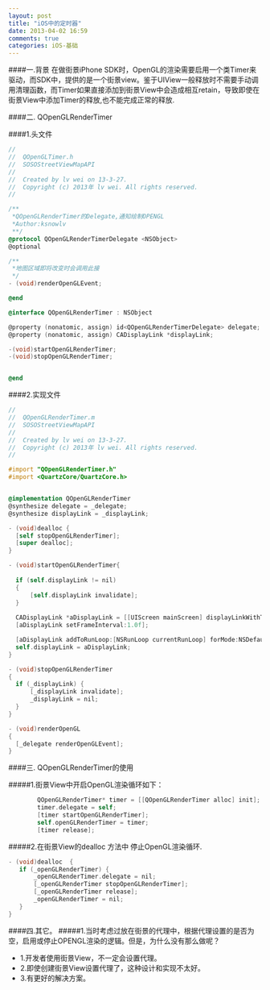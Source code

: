 ```yaml
---
layout: post
title: "iOS中的定时器"
date: 2013-04-02 16:59
comments: true
categories: iOS-基础
---
```



####一.背景
  在做街景iPhone SDK时，OpenGL的渲染需要启用一个类Timer来驱动，而SDK中，提供的是一个街景view。鉴于UIView一般释放时不需要手动调用清理函数，而Timer如果直接添加到街景View中会造成相互retain，导致即使在街景View中添加Timer的释放,也不能完成正常的释放.
  
####二. QOpenGLRenderTimer

####1.头文件
```objective-c
//
//  QOpenGLTimer.h
//  SOSOStreetViewMapAPI
//
//  Created by lv wei on 13-3-27.
//  Copyright (c) 2013年 lv wei. All rights reserved.
//

/**
 *QOpenGLRenderTimer的Delegate,通知绘制OPENGL
 *Author:ksnowlv
 **/
@protocol QOpenGLRenderTimerDelegate <NSObject>
@optional

/**
 *地图区域即将改变时会调用此接
 */
- (void)renderOpenGLEvent;

@end

@interface QOpenGLRenderTimer : NSObject

@property (nonatomic, assign) id<QOpenGLRenderTimerDelegate> delegate;
@property (nonatomic, assign) CADisplayLink *displayLink;

-(void)startOpenGLRenderTimer;
-(void)stopOpenGLRenderTimer;


@end

``` 


####2.实现文件
  ```objective-c
  //
//  QOpenGLRenderTimer.m
//  SOSOStreetViewMapAPI
//
//  Created by lv wei on 13-3-27.
//  Copyright (c) 2013年 lv wei. All rights reserved.
//

#import "QOpenGLRenderTimer.h"
#import <QuartzCore/QuartzCore.h>


@implementation QOpenGLRenderTimer
@synthesize delegate = _delegate;
@synthesize displayLink = _displayLink;

- (void)dealloc {
    [self stopOpenGLRenderTimer];
    [super dealloc];
}

- (void)startOpenGLRenderTimer{
    
    if (self.displayLink != nil)
    {
        [self.displayLink invalidate];
    }
    
    CADisplayLink *aDisplayLink = [[UIScreen mainScreen] displayLinkWithTarget:self selector:@selector(renderOpenGL)];
    [aDisplayLink setFrameInterval:1.0f];

    [aDisplayLink addToRunLoop:[NSRunLoop currentRunLoop] forMode:NSDefaultRunLoopMode];
    self.displayLink = aDisplayLink;
}

- (void)stopOpenGLRenderTimer
{
    if (_displayLink) {
        [_displayLink invalidate];
        _displayLink = nil;
    }
}

- (void)renderOpenGL
{
    [_delegate renderOpenGLEvent];
}

  ```
  
 
####三. QOpenGLRenderTimer的使用

#####1.街景View中开启OpenGL渲染循环如下：

```objective-c
        QOpenGLRenderTimer* timer = [[QOpenGLRenderTimer alloc] init];
        timer.delegate = self;
        [timer startOpenGLRenderTimer];
        self.openGLRenderTimer = timer;
        [timer release];
 ```
 
#####2.在街景View的dealloc 方法中
 停止OpenGL渲染循环.
 
 ```objective-c
- (void)dealloc  {
    if (_openGLRenderTimer) {
        _openGLRenderTimer.delegate = nil;
        [_openGLRenderTimer stopOpenGLRenderTimer];
        [_openGLRenderTimer release];
        _openGLRenderTimer = nil;
    }
}
```

####四.其它。
#####1.当时考虑过放在街景的代理中，根据代理设置的是否为空，启用或停止OPENGL渲染的逻辑。但是，为什么没有那么做呢？
* 1.开发者使用街景View，不一定会设置代理。
* 2.即使创建街景View设置代理了，这种设计和实现不太好。
* 3.有更好的解决方案。
